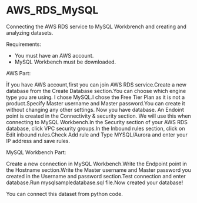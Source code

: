 # AWS_RDS_MySQL
Connecting the AWS RDS service to MySQL Workbrench and creating and analyzing datasets.

Requirements:
- You must have an AWS account.
- MySQL Workbench must be downloaded.

AWS Part:

İf you have AWS account,first you can join AWS RDS service.Create a new database from the Create Database section.You can choose which engine type you are using. I chose MySQL.I chose the Free Tier Plan as it is not a product.Specify Master username and Master password.You can create it without changing any other settings.
Now you have database. An Endoint point is created in the Connectivity & security section. We will use this when connecting to MySQL Workbench.In the Security section of your AWS RDS database, click VPC security groups.In the Inbound rules section, click on Edit inbound rules.Check Add rule and Type MYSQL/Aurora and enter your IP address and save rules.

MySQL Workbench Part:

Create a new connection in MySQL Workbench.Write the Endpoint point in the Hostname section.Write the Master username and Master password you created in the Username and password section.Test connection and enter database.Run mysqlsampledatabase.sql file.Now created your database!

You can connect this dataset from python code.

